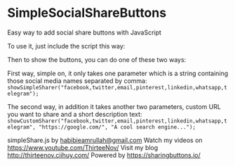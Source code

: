 # SimpleSocialShareButtons
Easy way to add social share buttons with JavaScript

To use it, just include the script this way: 
  <script src="https://codes.ciihuy.com/simpleshare/simpleShare.js"></script>

Then to show the buttons, you can do one of these two ways:

First way, simple on, it only takes one parameter which is a string containing those social media names separated by comma:
`showSimpleSharer("facebook,twitter,email,pinterest,linkedin,whatsapp,telegram");`

The second way, in addition it takes another two parameters, custom URL you want to share and a short description text:
`showCustomSharer("facebook,twitter,email,pinterest,linkedin,whatsapp,telegram", "https://google.com/", "A cool search engine...");`

simpleShare.js by habibieamrullah@gmail.com
Watch my videos on https://www.youtube.com/ThirteeNov/
Visit my blog http://thirteenov.ciihuy.com/
Powered by https://sharingbuttons.io/
